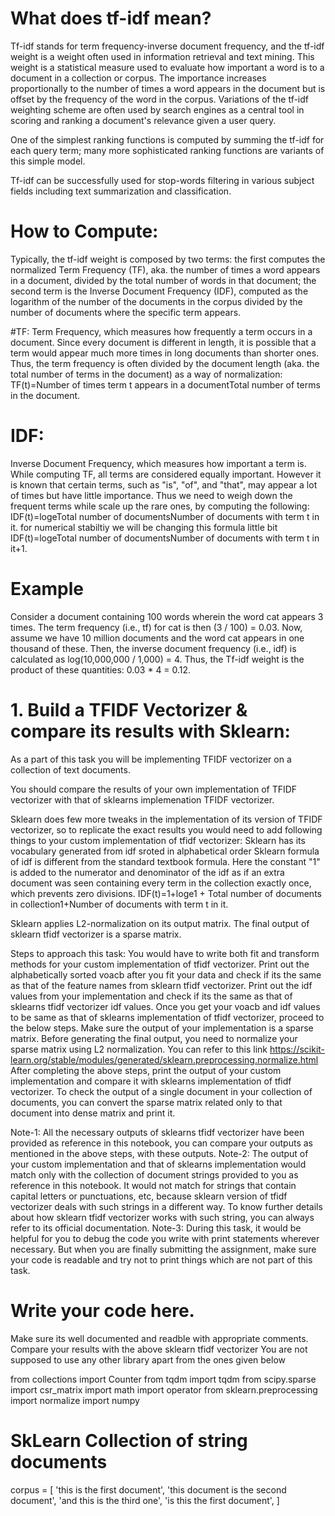 # What does tf-idf mean?
Tf-idf stands for term frequency-inverse document frequency, and the tf-idf weight is a weight often used in information retrieval and text mining. This weight is a statistical measure used to evaluate how important a word is to a document in a collection or corpus. The importance increases proportionally to the number of times a word appears in the document but is offset by the frequency of the word in the corpus. Variations of the tf-idf weighting scheme are often used by search engines as a central tool in scoring and ranking a document's relevance given a user query.

One of the simplest ranking functions is computed by summing the tf-idf for each query term; many more sophisticated ranking functions are variants of this simple model.

Tf-idf can be successfully used for stop-words filtering in various subject fields including text summarization and classification.

# How to Compute:
Typically, the tf-idf weight is composed by two terms: the first computes the normalized Term Frequency (TF), aka. the number of times a word appears in a document, divided by the total number of words in that document; the second term is the Inverse Document Frequency (IDF), computed as the logarithm of the number of the documents in the corpus divided by the number of documents where the specific term appears.

#TF: 
Term Frequency, which measures how frequently a term occurs in a document. Since every document is different in length, it is possible that a term would appear much more times in long documents than shorter ones. Thus, the term frequency is often divided by the document length (aka. the total number of terms in the document) as a way of normalization:
TF(t)=Number of times term t appears in a documentTotal number of terms in the document. 

# IDF:
Inverse Document Frequency, which measures how important a term is. While computing TF, all terms are considered equally important. However it is known that certain terms, such as "is", "of", and "that", may appear a lot of times but have little importance. Thus we need to weigh down the frequent terms while scale up the rare ones, by computing the following:
IDF(t)=logeTotal number of documentsNumber of documents with term t in it.  for numerical stabiltiy we will be changing this formula little bit  IDF(t)=logeTotal number of documentsNumber of documents with term t in it+1. 


# Example
Consider a document containing 100 words wherein the word cat appears 3 times. The term frequency (i.e., tf) for cat is then (3 / 100) = 0.03. Now, assume we have 10 million documents and the word cat appears in one thousand of these. Then, the inverse document frequency (i.e., idf) is calculated as log(10,000,000 / 1,000) = 4. Thus, the Tf-idf weight is the product of these quantities: 0.03 * 4 = 0.12.

# 1. Build a TFIDF Vectorizer & compare its results with Sklearn:
As a part of this task you will be implementing TFIDF vectorizer on a collection of text documents.

You should compare the results of your own implementation of TFIDF vectorizer with that of sklearns implemenation TFIDF vectorizer.

Sklearn does few more tweaks in the implementation of its version of TFIDF vectorizer, so to replicate the exact results you would need to add following things to your custom implementation of tfidf vectorizer:
Sklearn has its vocabulary generated from idf sroted in alphabetical order
Sklearn formula of idf is different from the standard textbook formula. Here the constant "1" is added to the numerator and denominator of the idf as if an extra document was seen containing every term in the collection exactly once, which prevents zero divisions.
IDF(t)=1+loge1 + Total number of documents in collection1+Number of documents with term t in it. 

Sklearn applies L2-normalization on its output matrix.
The final output of sklearn tfidf vectorizer is a sparse matrix.

Steps to approach this task:
You would have to write both fit and transform methods for your custom implementation of tfidf vectorizer.
Print out the alphabetically sorted voacb after you fit your data and check if its the same as that of the feature names from sklearn tfidf vectorizer.
Print out the idf values from your implementation and check if its the same as that of sklearns tfidf vectorizer idf values.
Once you get your voacb and idf values to be same as that of sklearns implementation of tfidf vectorizer, proceed to the below steps.
Make sure the output of your implementation is a sparse matrix. Before generating the final output, you need to normalize your sparse matrix using L2 normalization. You can refer to this link https://scikit-learn.org/stable/modules/generated/sklearn.preprocessing.normalize.html
After completing the above steps, print the output of your custom implementation and compare it with sklearns implementation of tfidf vectorizer.
To check the output of a single document in your collection of documents, you can convert the sparse matrix related only to that document into dense matrix and print it.

Note-1: All the necessary outputs of sklearns tfidf vectorizer have been provided as reference in this notebook, you can compare your outputs as mentioned in the above steps, with these outputs.
Note-2: The output of your custom implementation and that of sklearns implementation would match only with the collection of document strings provided to you as reference in this notebook. It would not match for strings that contain capital letters or punctuations, etc, because sklearn version of tfidf vectorizer deals with such strings in a different way. To know further details about how sklearn tfidf vectorizer works with such string, you can always refer to its official documentation.
Note-3: During this task, it would be helpful for you to debug the code you write with print statements wherever necessary. But when you are finally submitting the assignment, make sure your code is readable and try not to print things which are not part of this task.

# Write your code here.
 Make sure its well documented and readble with appropriate comments.
 Compare your results with the above sklearn tfidf vectorizer
 You are not supposed to use any other library apart from the ones given below

from collections import Counter
from tqdm import tqdm
from scipy.sparse import csr_matrix
import math
import operator
from sklearn.preprocessing import normalize
import numpy

# SkLearn Collection of string documents

  corpus = [
      'this is the first document',
      'this document is the second document',
      'and this is the third one',
      'is this the first document',
  ]
